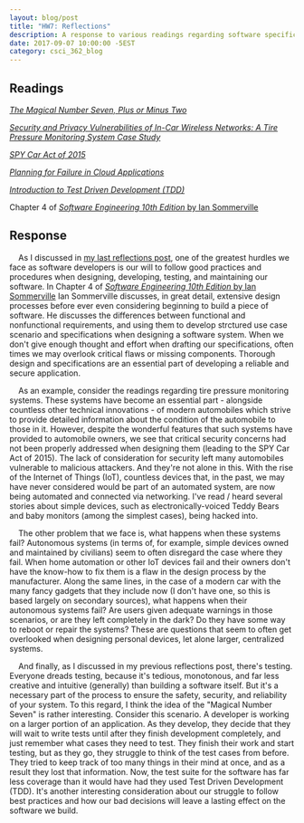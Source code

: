 ```yaml
---
layout: blog/post
title: "HW7: Reflections"
description: A response to various readings regarding software specifications and testing.
date: 2017-09-07 10:00:00 -5EST
category: csci_362_blog
---
```


## Readings
<a href="https://en.wikipedia.org/wiki/The_Magical_Number_Seven,_Plus_or_Minus_Two" target="_blank"><em>The Magical Number Seven, Plus or Minus Two</em></a>

<a href="http://stono.cs.cofc.edu/~bowring/classes/csci%20362/docs/rfid-tire-pressure-2010-002-tpms.pdf" target="_blank"><em>Security and Privacy Vulnerabilities of In-Car Wireless Networks: A Tire Pressure Monitoring System Case Study</em></a>

<a href="https://www.markey.senate.gov/imo/media/doc/SPY%20Car%20legislation.pdf" target="_blank"><em>SPY Car Act of 2015</em></a>

<a href="https://www.simple-talk.com/cloud/development/planning-for-failure-in-cloud-applications/" target="_blank"><em>Planning for Failure in Cloud Applications</em></a>

<a href="http://www.agiledata.org/essays/tdd.html" target="_blank"><em>Introduction to Test Driven Development (TDD)</em></a>

Chapter 4 of <a href="http://iansommerville.com/software-engineering-book/" target="_blank"><em>Software Engineering 10th Edition</em> by Ian Sommerville</a>

## Response
&nbsp;&nbsp;&nbsp;&nbsp;As I discussed in <a href="{% post_url blog/csci_362_blog/2017-09-05-hw5 %}" target="_blank">my last reflections post</a>, one of the greatest hurdles we face as software developers is our will to follow good practices and procedures when designing, developing, testing, and maintaining our software. In Chapter 4 of <a href="http://iansommerville.com/software-engineering-book/" target="_blank"><em>Software Engineering 10th Edition</em> by Ian Sommerville</a> Ian Sommerville discusses, in great detail, extensive design processes before ever even considering beginning to build a piece of software. He discusses the differences between functional and nonfunctional requirements, and using them to develop strctured use case scenario and specifications when designing a software system. When we don't give enough thought and effort when drafting our specifications, often times we may overlook critical flaws or missing components. Thorough design and specifications are an essential part of developing a reliable and secure application.

&nbsp;&nbsp;&nbsp;&nbsp;As an example, consider the readings regarding tire pressure monitoring systems. These systems have become an essential part - alongside countless other technical innovations - of modern automobiles which strive to provide detailed information about the condition of the automobile to those in it. However, despite the wonderful features that such systems have provided to automobile owners, we see that critical security concerns had not been properly addressed when designing them (leading to the SPY Car Act of 2015). The lack of consideration for security left many automobiles vulnerable to malicious attackers. And they're not alone in this. With the rise of the Internet of Things (IoT), countless devices that, in the past, we may have never considered would be part of an automated system, are now being automated and connected via networking. I've read / heard several stories about simple devices, such as electronically-voiced Teddy Bears and baby monitors (among the simplest cases), being hacked into.

&nbsp;&nbsp;&nbsp;&nbsp;The other problem that we face is, what happens when these systems fail? Autonomous systems (in terms of, for example, simple devices owned and maintained by civilians) seem to often disregard the case where they fail. When home automation or other IoT devices fail and their owners don't have the know-how to fix them is a flaw in the design process by the manufacturer. Along the same lines, in the case of a modern car with the many fancy gadgets that they include now (I don't have one, so this is based largely on secondary sources), what happens when their autonomous systems fail? Are users given adequate warnings in those scenarios, or are they left completely in the dark? Do they have some way to reboot or repair the systems? These are questions that seem to often get overlooked when designing personal devices, let alone larger, centralized systems.

&nbsp;&nbsp;&nbsp;&nbsp;And finally, as I discussed in my previous reflections post, there's testing. Everyone dreads testing, because it's tedious, monotonous, and far less creative and intuitive (generally) than building a software itself. But it's a necessary part of the process to ensure the safety, security, and reliability of your system. To this regard, I think the idea of the "Magical Number Seven" is rather interesting. Consider this scenario. A developer is working on a larger portion of an application. As they develop, they decide that they will wait to write tests until after they finish development completely, and just remember what cases they need to test. They finish their work and start testing, but as they go, they struggle to think of the test cases from before. They tried to keep track of too many things in their mind at once, and as a result they lost that information. Now, the test suite for the software has far less coverage than it would have had they used Test Driven Development (TDD). It's another interesting consideration about our struggle to follow best practices and how our bad decisions will leave a lasting effect on the software we build.
